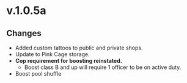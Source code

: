 # v.1.0.5a

## Changes

- Added custom tattoos to public and private shops.
- Update to Pink Cage storage.
- **Cop requirement for boosting reinstated.**
  - Boost class B and up will require 1 officer to be on active duty.
- Boost pool shuffle
